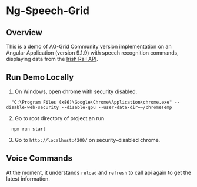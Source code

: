 # Ng-Speech-Grid

## Overview

This is a demo of AG-Grid Community version implementation on an Angular Application (version 9.1.9) with speech recognition commands, displaying data from the [Irish Rail API](http://api.irishrail.ie/realtime/index.htm?realtime_irishrail).

## Run Demo Locally

1. On Windows, open chrome with security disabled.
```
  "C:\Program Files (x86)\Google\Chrome\Application\chrome.exe" --disable-web-security --disable-gpu --user-data-dir=~/chromeTemp
```

2. Go to root directory of project an run
```
  npm run start
```

3. Go to `http://localhost:4200/` on security-disabled chrome.

## Voice Commands

At the moment, it understands `reload` and `refresh` to call api again to get the latest information.
